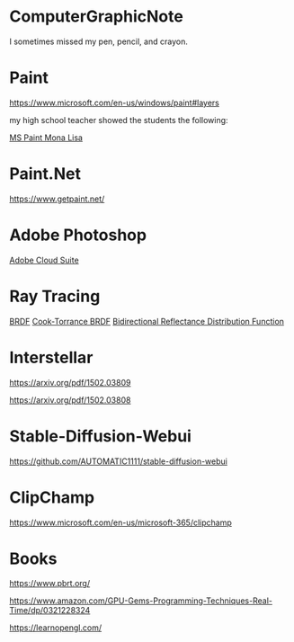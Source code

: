 # ComputerGraphicNote

I sometimes missed my pen, pencil, and crayon.

# Paint

https://www.microsoft.com/en-us/windows/paint#layers

my high school teacher showed the students the following:

[MS Paint Mona Lisa](https://www.youtube.com/watch?v=MGOLqU8AZpo)

# Paint.Net

<https://www.getpaint.net/>

# Adobe Photoshop

[Adobe Cloud Suite](https://www.adobe.com/creativecloud/business/teams/photoshop.html?gclid=Cj0KCQiAr7C6BhDRARIsAOUKifhDt9v2ReND9Z_awzM01u9-Hnwcb9PE4ieiTbSaWXDtEc41_EfDvKsaApaHEALw_wcB&sdid=HVQ7WWTG&mv=search&mv2=paidsearch&ef_id=Cj0KCQiAr7C6BhDRARIsAOUKifhDt9v2ReND9Z_awzM01u9-Hnwcb9PE4ieiTbSaWXDtEc41_EfDvKsaApaHEALw_wcB:G:s&s_kwcid=AL!3085!3!692467762466!e!!g!!adobe%20photoshop!21070408252!157385366577&gad_source=1)

# Ray Tracing

[BRDF](https://en.wikipedia.org/wiki/Bidirectional_reflectance_distribution_function)
[Cook-Torrance BRDF](https://www.youtube.com/watch?v=2Z7iHTRW4xo)
[Bidirectional Reflectance Distribution Function](https://www.youtube.com/watch?v=2Z7iHTRW4xo)

# Interstellar

<https://arxiv.org/pdf/1502.03809>

<https://arxiv.org/pdf/1502.03808>

# Stable-Diffusion-Webui

<https://github.com/AUTOMATIC1111/stable-diffusion-webui>

# ClipChamp

<https://www.microsoft.com/en-us/microsoft-365/clipchamp>

# Books

<https://www.pbrt.org/>

<https://www.amazon.com/GPU-Gems-Programming-Techniques-Real-Time/dp/0321228324>

<https://learnopengl.com/>
